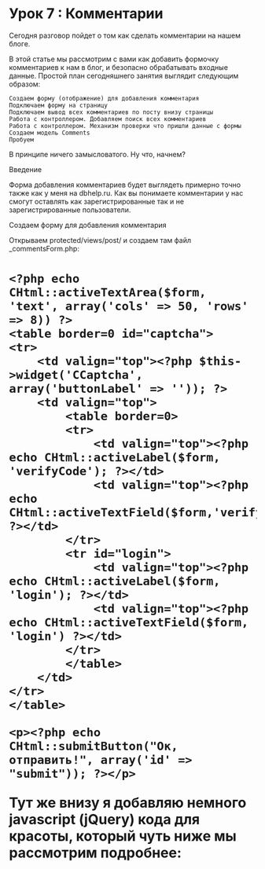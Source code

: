 # Урок 7 : Комментарии

Сегодня разговор пойдет о том как сделать комментарии на нашем блоге.


В этой статье мы рассмотрим с вами как добавить формочку комментариев к нам в блог, и безопасно обрабатывать входные данные. Простой план сегодняшнего занятия выглядит следующим образом:

    Создаем форму (отображение) для добавления комментария
    Подключаем форму на страницу
    Подключаем вывод всех комментариев по посту внизу страницы
    Работа с контроллером. Добавляем поиск всех комментариев
    Работа с контроллером. Механизм проверки что пришли данные с формы
    Создаем модель Comments
    Пробуем

В принципе ничего замысловатого. Ну что, начнем?

Введение

Форма добавления комментариев будет выглядеть примерно точно также как у меня на dbhelp.ru. Как вы понимаете комментарии у нас смогут оставлять как зарегистрированные так и не зарегистрированные пользователи.

Создаем форму для добавления комментария

Открываем protected/views/post/ и создаем там файл _commentsForm.php:

<h1 id="respond">

<?php echo CHtml::form(); ?>
<?php echo CHtml::errorSummary($form); ?>

    <?php echo CHtml::activeTextArea($form, 'text', array('cols' => 50, 'rows' => 8)) ?>
    <table border=0 id="captcha">
    <tr>
        <td valign="top"><?php $this->widget('CCaptcha', array('buttonLabel' => '')); ?>
        <td valign="top">
            <table border=0>
            <tr>
                <td valign="top"><?php echo CHtml::activeLabel($form, 'verifyCode'); ?></td>
                <td valign="top"><?php echo CHtml::activeTextField($form,'verifyCode'); ?></td>
            </tr>
            <tr id="login">
                <td valign="top"><?php echo CHtml::activeLabel($form, 'login'); ?></td>
                <td valign="top"><?php echo CHtml::activeTextField($form, 'login') ?></td>
            </tr>
            </table>
        </td> 
    </tr>
    </table>
    
    <p><?php echo CHtml::submitButton("Ок, отправить!", array('id' => "submit")); ?></p>

<?php echo CHtml::endForm($form); ?>

Тут же внизу я добавляю немного javascript (jQuery) кода для красоты, который чуть ниже мы рассмотрим подробнее:


<script>
    $(document).ready(function() {
        $("#captcha").hide();
        $("#guestlogin").hide();
            
                $("#Comments_text").click(function(){
                    <?php if (Yii::app()->user->isGuest): ?>    
                        $("#guestlogin").show();
                    <?php endif; ?>
                        $("#captcha").show();
                });
    });


Данный код отображает поля "капча" и "имя" при клике на поле ввода текста.
Также хочу заметить что поле "имя" выводиться только если пользователь гость. (для этого в коде поставлена соответствующая проверка).
.
Как вы видите код написан с использованием jQuery, поэтому его необходимо предварительно подключить на сайт. Я не агитирую использовать именно jQ для таких вещей, просто привёл пример того как это делаю я. Интересная вещь, мой Yii сам увидел что страница использует jQuery код и сам подключил его! Так что в ручную вам добавлять какой либо код подключения библиотеки не придется, всё делает фреймворк.

Если всё же jQuery у вас автоматически не подключился используйте следующие строчки:
 =Yii::app()->clientScript;
 ->registerCoreScript( );

добавить их надо в PostController -> actionView()


Подключаем вывод всех комментариев по посту внизу страницы

Я надеюсь вы не забыли что кроме формы добавления комментариев, нам надо бы еще вывести все комментарии для темы. (т.е. которые написали уже до вас)
Так как мы начали уже работать с отображением, давайте не будем далеко ходить и организуем файл вывода (предполагая что список всех комментариев у нас находиться в переменной $comments).

Т.е. что я предлагаю сделать: сейчас создадим файл отображения который будет выводить нам список всех комментариев которые уже есть. Как вы понимаете с контроллера к нам еще не какие данные не приходят в отображение (мы еще не дошли до работы с контроллером), поэтому мы должны представить что переменная $comments уже содержит в себе список нужных нам комментариев.

Это способ разработки от конца к началу. Мы сначала создаем файл который будет обрабатывать данные которые должны прийти (отображение), а потом создаем файл который эти данные будет передавать (экшинс контроллера).

Откройте файл protected/views/post/view.php. Именно этот файл отвечает за вывод страницы по конкретному посту. В него нам надо добавить вывод списка всех комментариев и вывод формы добавления. Я это сделал следующим образом:


<table border=  width= >

        (! ( )) :  
        <tr><td><h1><?= ->name; </h1></td></tr>
        <tr><td><?= ->created; </td></tr>
        <tr><td><?= ->text; </td></tr>
        <tr>
            <td>
                <h3>Комментарии</h3>
                <table border=  width=  cellpadding=  cellspacing= >
                     
                        (! ( ))
                          (      =>  ) {
                             ->renderPartial( , (
                                 => ,
                            )); 
                        }
                     
                </table>
                
                <div align= >
                         ->renderPartial( ,  (  =>  )); 
                </div>
                
            </td>
        </tr>
       ;  

</table>


У нас добавилось еще одно поле в таблицу - комментарии. После него в цикле мы каждый комментарий загружаем через отображением _comments (в которое мы передаем данные текущего комментария). Данный подход я уже использовал вот в этом уроке.

Чуть ниже я подключил файл _commentsForm который мы с вами создали чуть выше. Я надеюсь с этим всё понятно.
По поводу переменных $comments и $comm_form - вы всё поймете когда мы будем работать с контроллером. (хотя я надеюсь вы уже сейчас понимаете для чего они примерно надо и что в себе должны содержать).

Давайте перейдем к созданию файла protected/views/post/_comments.php:

<tr>
    <td>
        <table border=  width= >
            <tr><td>     ->login;  </td></tr>
            <tr><td>    nl2br(htmlentities( ->text,  ,  ));  </td></tr>
        </table>
    </td>
</tr>


Работа с контроллером. Добавляем поиск всех комментариев

Теперь было бы отлично зайти в наш контроллер PostController и немного подредактировать метод actionView():


            actionView ()
        {
             ->pageTitle =  ;

              (! ( [ ])) {
                 
                 
                  = substr(trim( [ ]),  ,  );
                
                 
                 (preg_match( ,  )) {
                     = Posts::model()->find( ,  (  =>  ));
                   
                     
                      (! ( )) {
                        
                         
                          =   Comments();
                        
                         
                                       =   CDbCriteria;
                         
                         ->condition =  ;
                         
                         ->params     =  (  =>  ->id);
                         
                         ->order     =  ;
                         
                          =  ->findAll( );
                        
                         ->render( ,  (
                                      =>  ,
                             
                                 =>  ,
                              =>  ,
                        ));
                        
                    }   {
                         
                        Yii::app()->runController( );
                    }
                }   {
                    Yii::app()->runController( );
                }
            }   {
                 
                Yii::app()->runController( );
            }
        }


Мы делаем простую выборку комментариев текущего поста.

Работа с контроллером. Механизм проверки что пришли данные с формы

Теперь давайте проверим пришли ли данные с формы и выполним валидацию. Поэтому в метод actionView() добавляем еще немного кода, и теперь он выглядит вот так:


            actionView ()
        {
             ->pageTitle =  ;

              (! ( [ ])) {
                 
                 
                  = substr(trim( [ ]),  ,  );
                
                 
                 (preg_match( ,  )) {
                     = Posts::model()->find( ,  (  =>  ));
                   
                     
                      (! ( )) {
                        
                         
                          =   Comments();
                        
                         
                          (! ( [ ]))
                        {
                             ->attributes =  [ ];
                             ->id_post       = (int) ->id;
                             ->created    = date( );
                            
                                  (!Yii::app()->user->isGuest) {
                                     
                                     
                                     ->id_user = Yii::app()->user->id;
                                     ->login     = Yii::app()->user->name;
                                }   {
                                     
                                     ->id_user =  ;
                                }
                            
                             
                             
                             
                              ( ->validate( )) {
                                 
                                 ->save();
                            }   {
                                 
                                 
                            }
                        }
                        
                         
                                       =   CDbCriteria;
                         
                         ->condition =  ;
                         
                         ->params     =  (  =>  ->id);
                         
                         ->order     =  ;
                         
                          =  ->findAll( );
                        
                         ->render( ,  (
                                      =>  ,
                             
                                 =>  ,
                              =>  ,
                        ));
                        
                    }   {
                         
                        Yii::app()->runController( );
                    }
                }   {
                    Yii::app()->runController( );
                }
            }   {
                 
                Yii::app()->runController( );
            }
        }

Я надеюсь комментариев в коде вам достаточно что бы понять суть работы. 


Создаем модель Comments

Теперь мы перешли к одному из главных моментов - создание модели.
Создаем файл Comments в папке models:


 
  Comments   CActiveRecord
{        
       ;
        =  ;
    
          model( =__CLASS__)
    {
           ::model( );
    }
        tableName()
    {
           ;
    }
        relations()
    {
           (
             
             
              =>  ( ::BELONGS_TO,  ,  ),
        );
    }
}


Тут вы должны были увидеть такую вещь с которой мы раньше НЕ работали. В relations задаются связи нашей модели с другими моделями. Для лучшего понимания скажу что это некий JOIN который будет выполняться автоматически когда мы делаем select.

В данном случае я связываю комментарий к моделью User по полю id_user. Мне это нужно при выводе комментариев (что бы знать текущий логин пользователя который оставил комментарий вместо его id . Подробнее прочитать про relations вы может в статье Реляционная Active Record [рус.]

Теперь нам надо бы добавить safeAttributes (для защиты от хаЦкеров) и attributeLabels (для красоты отображения имен полей). Добавляем в Comments.php :


            attributeLabels()
    {
           (
              =>  ,
                   =>  ,
        );
    }    
        safeAttributes()
    {
           ( ,  ,  );
    }


Ну а теперь пожалуй самое важное - rules. Правил для проверки данных у нас будет в принципе немного, но без них форма была бы очень не безопасна:


        rules()
    {
           (
             
             ( ,  ,   => ,  =>  ),
             
             ( ,  ,  => ,   =>  ),
             
             ( ,  ,  =>!extension_loaded( )),
        );
    }


Хочу заметить что логин я проверяю по той причине что гость у нас в форме может написать всё что угодно.

Для удобства файл Comments.php в конечном итоге у вас должен выглядеть следующим образом:


 
  Comments   CActiveRecord
{        
       ;
        =  ;
    
          model( =__CLASS__)
    {
           ::model( );
    }
        tableName()
    {
           ;
    }
        relations()
    {
           (
             
             
              =>  ( ::BELONGS_TO,  ,  ),
        );
    }
        attributeLabels()
    {
           (
              =>  ,
                   =>  ,
        );
    }    
        safeAttributes()
    {
           ( ,  ,  );
    }
        rules()
    {
           (
             
             ( ,  ,   => ,  =>  ),
             
             ( ,  ,  => ,   =>  ),
             
             ( ,  ,  =>!extension_loaded( )),
        );
    }
}


Пробуем

Теперь смело заходим к себе на localhost на страницу одной из тем, и проверяем как работаю комментарии.
Как это работает у меня - вы можете посмотреть на yii.dbhelp.ru

Вот и все. Надеюсь у вас получилось со всем разобраться.

Кстати хочу посоветовать вам одну отличную методику которой часто пользуюсь для усвоения материала. Первый раз прочитайте статью и выполняйте все действий. Когда поймете что вы в принципе поняли как это дело работает - просто удалите всё. Закройте блог, и попробуйте всё повторить самостоятельно. Если с первого раза не получиться - подсмотрите в блог, и попробуйте продолжить дальше самостоятельно.

 


Исходники
_comments.php
_commentsForm.php
Comments.php
PostController.php
view.php
структура проекта + исходники урока (rar)


